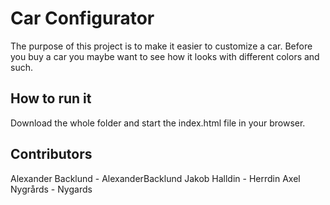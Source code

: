 # Car Configurator
The purpose of this project is to make it easier to customize a car. Before you buy a car you maybe want to see how it looks with different colors and such.

## How to run it
Download the whole folder and start the index.html file in your browser.


## Contributors
Alexander Backlund - AlexanderBacklund
Jakob Halldin - Herrdin
Axel Nygrårds - Nygards
